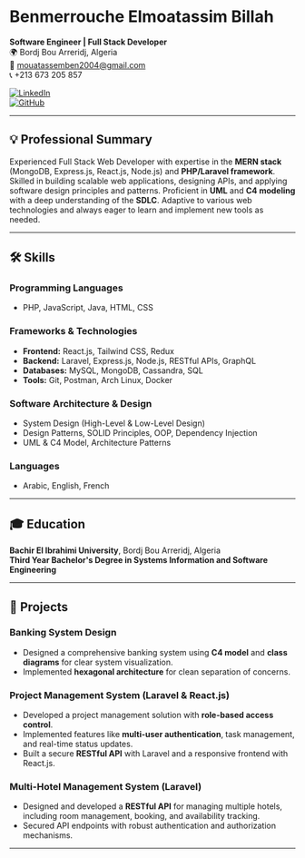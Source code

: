 # Benmerrouche Elmoatassim Billah

**Software Engineer | Full Stack Developer**  
🌍 Bordj Bou Arreridj, Algeria  
📧 [mouatassemben2004@gmail.com](mailto:mouatassemben2004@gmail.com)  
📞 +213 673 205 857  

[![LinkedIn](https://img.shields.io/badge/-LinkedIn-blue?logo=linkedin&style=flat-square)](https://www.linkedin.com/in/elmoatassim-billah-benmerrouche-56278130a)  
[![GitHub](https://img.shields.io/badge/-GitHub-black?logo=github&style=flat-square)](https://github.com/Elmoatassimm)

---

## 💡 Professional Summary

Experienced Full Stack Web Developer with expertise in the **MERN stack** (MongoDB, Express.js, React.js, Node.js) and **PHP/Laravel framework**. Skilled in building scalable web applications, designing APIs, and applying software design principles and patterns. Proficient in **UML** and **C4 modeling** with a deep understanding of the **SDLC**. Adaptive to various web technologies and always eager to learn and implement new tools as needed.

---

## 🛠 Skills

### **Programming Languages**
- PHP, JavaScript, Java, HTML, CSS

### **Frameworks & Technologies**
- **Frontend:** React.js, Tailwind CSS, Redux  
- **Backend:** Laravel, Express.js, Node.js, RESTful APIs, GraphQL  
- **Databases:** MySQL, MongoDB, Cassandra, SQL  
- **Tools:** Git, Postman, Arch Linux, Docker

### **Software Architecture & Design**
- System Design (High-Level & Low-Level Design)  
- Design Patterns, SOLID Principles, OOP, Dependency Injection  
- UML & C4 Model, Architecture Patterns  

### **Languages**
- Arabic, English, French

---

## 🎓 Education

**Bachir El Ibrahimi University**, Bordj Bou Arreridj, Algeria  
**Third Year Bachelor's Degree in Systems Information and Software Engineering**

---

## 🚀 Projects

### **Banking System Design**
- Designed a comprehensive banking system using **C4 model** and **class diagrams** for clear system visualization.  
- Implemented **hexagonal architecture** for clean separation of concerns.

### **Project Management System (Laravel & React.js)**
- Developed a project management solution with **role-based access control**.  
- Implemented features like **multi-user authentication**, task management, and real-time status updates.  
- Built a secure **RESTful API** with Laravel and a responsive frontend with React.js.

### **Multi-Hotel Management System (Laravel)**
- Designed and developed a **RESTful API** for managing multiple hotels, including room management, booking, and availability tracking.  
- Secured API endpoints with robust authentication and authorization mechanisms.

---

